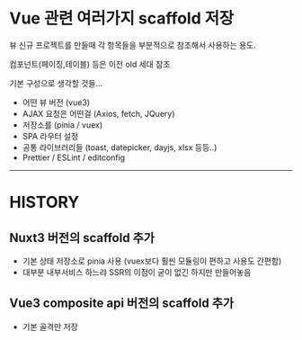 # Vue 관련 여러가지 scaffold 저장

뷰 신규 프로젝트를 만들때 각 항목들을 부분적으로 참조해서 사용하는 용도.

컴포넌트(페이징,테이블) 등은 이전 old 세대 참조

기본 구성으로 생각할 것들...

- 어떤 뷰 버전 (vue3)
- AJAX 요청은 어떤걸 (Axios, fetch, JQuery)
- 저장소를 (pinia / vuex)
- SPA 라우터 설정
- 공통 라이브러리들 (toast, datepicker, dayjs, xlsx 등등..)
- Prettier / ESLint / editconfig

---
# HISTORY

## Nuxt3 버전의 scaffold 추가
- 기본 상태 저장소로 pinia 사용 (vuex보다 훨씬 모듈링이 편하고 사용도 간편함)
- 대부분 내부서비스 하느랴 SSR의 이점이 굳이 없긴 하지만 만들어놓음

## Vue3 composite api 버전의 scaffold 추가
- 기본 골격만 저장

